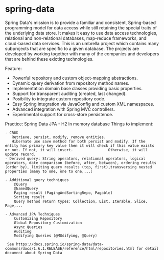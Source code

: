 # spring-data
Spring Data's mission is to provide a familiar and consistent, Spring-based programming model for data access while still retaining the special traits of the underlying data store. 
It makes it easy to use data access technologies, relational and non-relational databases, map-reduce frameworks, and cloud-based data services. This is an umbrella project which contains many subprojects that are specific to a given database. The projects are developed by working together with many of the companies and developers that are behind these exicting technologies.

Feature: 
- Powerful repository and custom object-mapping abstractions.
- Dynamic query derivation from repository method names.
- Implementation domain base classes providing basic properties.
- Support for transparent auditing (created, last changed).
- Posibility to integrate custom repository code.
- Easy Spring integration via JavaConfig and custom XML namespaces.
- Advanced integration with Spring MVC controllers.
- Experimental support for cross-store persistence.

Practice: Spring Data JPA - H2 In memory database
   Things to implement:  
   
    - CRUD
       Retrieve, persist, modify, remove entities.
       Hibernate use save method for both persist and modify. If the entity has primary key value then it will check if this value exists or not. If not, it will insert.                Otherwise, it will update record.
    - Derived query: String operators, relational operators, logical operators, date comparison (before, after, between), ordering results (order by), limiting query results (top, first),transversing nested properties (many to one, one to one,...)
    
    - Additional query techniques
        @Query
        @NamedQuery
        Paging result (PagingAndSortingRepo, Pagable)
        Sorting result
        Query method return types: Collection, List, Iterable, Slice, Page,...
        
    - Advanced JPA Techniques
        Customizing Repository
        Global Repository Customization
        Async Queries
        Auditing
        Modifying Queries (@MOdifying, @Query)
      
     See https://docs.spring.io/spring-data/data-commons/docs/1.6.1.RELEASE/reference/html/repositories.html for detail document about Spring Data
